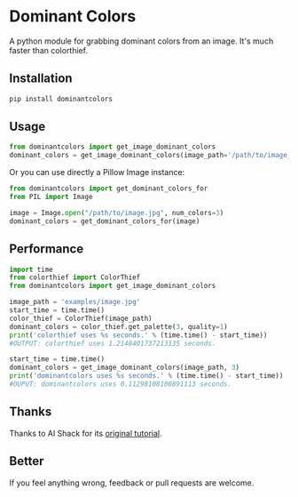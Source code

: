 # Dominant Colors
A python module for grabbing dominant colors from an image. It's much faster than colorthief.


## Installation

```bash
pip install dominantcolors
```

## Usage
```python
from dominantcolors import get_image_dominant_colors
dominant_colors = get_image_dominant_colors(image_path='/path/to/image_path',num_colors=3)
```

Or you can use directly a Pillow Image instance:

```python
from dominantcolors import get_dominant_colors_for
from PIL import Image

image = Image.open("/path/to/image.jpg", num_colors=3)
dominant_colors = get_dominant_colors_for(image)
```

## Performance
```python
import time
from colorthief import ColorThief
from dominantcolors import get_image_dominant_colors

image_path = 'examples/image.jpg'
start_time = time.time()
color_thief = ColorThief(image_path)
dominant_colors = color_thief.get_palette(3, quality=1)
print('colorthief uses %s seconds.' % (time.time() - start_time))
#OUTPUT: colorthief uses 1.2148401737213135 seconds.

start_time = time.time()
dominant_colors = get_image_dominant_colors(image_path, 3)
print('dominantcolors uses %s seconds.' % (time.time() - start_time))
#OUPUT: dominantcolors uses 0.11298108100891113 seconds.
```

## Thanks
Thanks to AI Shack for its [original tutorial](http://aishack.in/tutorials/dominant-color/).

## Better
If you feel anything wrong, feedback or pull requests are welcome.
